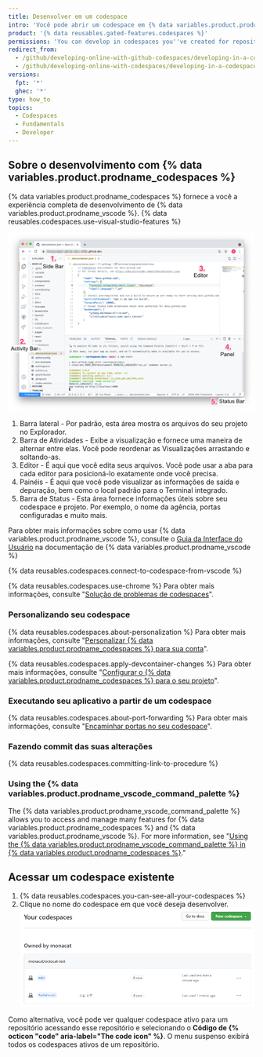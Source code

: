 ```yaml
---
title: Desenvolver em um codespace
intro: 'Você pode abrir um codespace em {% data variables.product.product_name %} e, em seguida, desenvolver usando os recursos do {% data variables.product.prodname_vscode %}.'
product: '{% data reusables.gated-features.codespaces %}'
permissions: 'You can develop in codespaces you''ve created for repositories owned by organizations using {% data variables.product.prodname_team %} and {% data variables.product.prodname_ghe_cloud %}.'
redirect_from:
  - /github/developing-online-with-github-codespaces/developing-in-a-codespace
  - /github/developing-online-with-codespaces/developing-in-a-codespace
versions:
  fpt: '*'
  ghec: '*'
type: how_to
topics:
  - Codespaces
  - Fundamentals
  - Developer
---
```


 

## Sobre o desenvolvimento com {% data variables.product.prodname_codespaces %}

{% data variables.product.prodname_codespaces %} fornece a você a experiência completa de desenvolvimento de {% data variables.product.prodname_vscode %}. {% data reusables.codespaces.use-visual-studio-features %}

![Visão geral do codespace com anotações](/assets/images/help/codespaces/codespace-overview-annotated.png)

1. Barra lateral - Por padrão, esta área mostra os arquivos do seu projeto no Explorador.
2. Barra de Atividades - Exibe a visualização e fornece uma maneira de alternar entre elas. Você pode reordenar as Visualizações arrastando e soltando-as.
3. Editor - É aqui que você edita seus arquivos. Você pode usar a aba para cada editor para posicioná-lo exatamente onde você precisa.
4. Painéis - É aqui que você pode visualizar as informações de saída e depuração, bem como o local padrão para o Terminal integrado.
5. Barra de Status - Esta área fornece informações úteis sobre seu codespace e projeto. Por exemplo, o nome da agência, portas configuradas e muito mais.

Para obter mais informações sobre como usar {% data variables.product.prodname_vscode %}, consulte o [Guia da Interface do Usuário](https://code.visualstudio.com/docs/getstarted/userinterface) na documentação de {% data variables.product.prodname_vscode %}

{% data reusables.codespaces.connect-to-codespace-from-vscode %}

{% data reusables.codespaces.use-chrome %} Para obter mais informações, consulte "[Solução de problemas de codespaces](/codespaces/troubleshooting/troubleshooting-codespaces-clients)".

### Personalizando seu codespace

{% data reusables.codespaces.about-personalization %} Para obter mais informações, consulte "[Personalizar {% data variables.product.prodname_codespaces %} para sua conta](/codespaces/setting-up-your-codespace/personalizing-codespaces-for-your-account)".

{% data reusables.codespaces.apply-devcontainer-changes %} Para obter mais informações, consulte "[Configurar o {% data variables.product.prodname_codespaces %} para o seu projeto](/github/developing-online-with-codespaces/configuring-codespaces-for-your-project#apply-changes-to-your-configuration)".

### Executando seu aplicativo a partir de um codespace
{% data reusables.codespaces.about-port-forwarding %} Para obter mais informações, consulte "[Encaminhar portas no seu codespace](/github/developing-online-with-codespaces/forwarding-ports-in-your-codespace)".

### Fazendo commit das suas alterações

{% data reusables.codespaces.committing-link-to-procedure %}

### Using the {% data variables.product.prodname_vscode_command_palette %}

The {% data variables.product.prodname_vscode_command_palette %} allows you to access and manage many features for {% data variables.product.prodname_codespaces %} and {% data variables.product.prodname_vscode %}. For more information, see "[Using the {% data variables.product.prodname_vscode_command_palette %} in {% data variables.product.prodname_codespaces %}](/codespaces/codespaces-reference/using-the-vs-code-command-palette-in-codespaces)."

## Acessar um codespace existente

1. {% data reusables.codespaces.you-can-see-all-your-codespaces %}
2. Clique no nome do codespace em que você deseja desenvolver. ![Nome do codespace](/assets/images/help/codespaces/click-name-codespace.png)

Como alternativa, você pode ver qualquer codespace ativo para um repositório acessando esse repositório e selecionando o **Código de {% octicon "code" aria-label="The code icon" %}**. O menu suspenso exibirá todos os codespaces ativos de um repositório.

